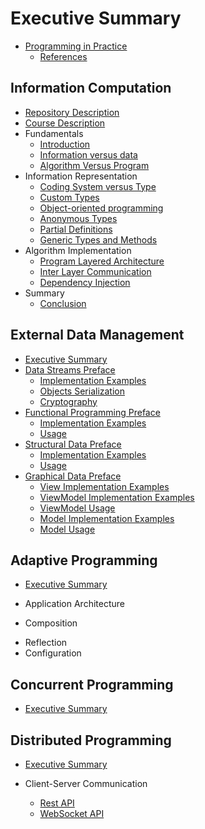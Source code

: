 # Executive Summary

* [Programming in Practice](README.md)
  * [References](REFERENCES.md)

## Information Computation

* [Repository Description](InformationComputation/README.md)
* [Course Description](InformationComputation/READMEUdemyCourseDescription.md)
* Fundamentals
  * [Introduction](InformationComputation/READMEFundamentals.md)
  * [Information versus data](InformationComputation/READMEInformationVersusData.md)
  * [Algorithm Versus Program](InformationComputation/READMEAlgorithmVersusProgram.md)
* Information Representation
  * [Coding System versus Type](InformationComputation/CodingVType/README.md)
  * [Custom Types](InformationComputation/CustomTypes/README.md)
  * [Object-oriented programming](InformationComputation/ObjectOrientedProgramming/README.md)
  * [Anonymous Types](InformationComputation/AnonymousTypes/README.md)
  * [Partial Definitions](InformationComputation/PartialDefinitions/README.md)
  * [Generic Types and Methods](InformationComputation/GenericClassesMethods/README.md)
* Algorithm Implementation
  * [Program Layered Architecture](InformationComputation/LayeredArchitecture/README.md)
  * [Inter Layer Communication](InformationComputation/LayersCommunication/README.md)
  * [Dependency Injection](InformationComputation/DependencyInjection/README.md)
* Summary
  * [Conclusion](InformationComputation/READMEConclusion.md)

## External Data Management

* [Executive Summary](ExDataManagement/README.md)
* [Data Streams Preface](ExDataManagement/DataStreams/README.md#data-streams)
  * [Implementation Examples](ExDataManagement/DataStreams/DataStreams/README.md#implementation-examples)
  * [Objects Serialization](ExDataManagement/DataStreams/DataStreams/READMESerialization.md#objects-serialization)
  * [Cryptography](ExDataManagement/DataStreams/DataStreams/READMECryptography.md#bitstream-cybersecurity)
* [Functional Programming Preface](ExDataManagement/FunctionalProgramming/README.md)
  * [Implementation Examples](ExDataManagement/FunctionalProgramming/FunctionalProgramming/Readme.md)
  * [Usage](ExDataManagement/FunctionalProgramming/FunctionalProgramming.UnitTest/README.md)
* [Structural Data Preface](ExDataManagement/StructuralData/README.md)
  * [Implementation Examples](ExDataManagement/StructuralData/StructuralData/README.md)
  * [Usage](ExDataManagement/StructuralData/StructuralDataUnitTest/README.md)
* [Graphical Data Preface](ExDataManagement/GraphicalData/README.md)
  * [View Implementation Examples](ExDataManagement\GraphicalData\GraphicalData.View\README.md)
  * [ViewModel Implementation Examples](ExDataManagement\GraphicalData\GraphicalData.ViewModel\README.md)
  * [ViewModel Usage](ExDataManagement\GraphicalData\ViewModelUnitTest\README.md)
  * [Model Implementation Examples](ExDataManagement/GraphicalData/GraphicalData.Model/README.md)
  * [Model Usage](ExDataManagement/GraphicalData/ModelUnitTest/README.md)

## Adaptive Programming

* [Executive Summary](AdaptiveProgramming/README.md)

* Application Architecture
* Composition
<!-- * [Composition](AdaptiveProgramming/Composition/README.md) -->
* Reflection
* Configuration

## Concurrent Programming

* [Executive Summary](ConcurrentProgramming/README.md)

## Distributed Programming

* [Executive Summary](DistributedProgramming/README.md)

* Client-Server Communication
  * [Rest API](DistributedProgramming/ClientServerCommunication/RESTAPI/README.md)
  * [WebSocket API](DistributedProgramming/ClientServerCommunication/WebSocketAPI/README.md)
